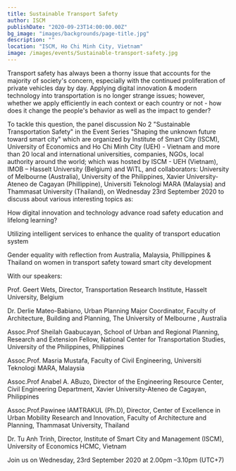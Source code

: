 ```yaml
---
title: Sustainable Transport Safety 
author: ISCM
publishDate: "2020-09-23T14:00:00.00Z"
bg_image: "images/backgrounds/page-title.jpg"
description: ""
location: "ISCM, Ho Chi Minh City, Vietnam"
image: /images/events/Sustainable-transport-safety.jpg
---
```

<!--StartFragment-->

Transport safety has always been a thorny issue that accounts for the majority of society's concern, especially with the continued proliferation of private vehicles day by day. Applying digital innovation & modern technology into transportation is no longer strange issues; however, whether we apply efficiently in each context or each country or not - how does it change the people's behavior as well as the impact to gender?

To tackle this question, the panel discussion No 2 "Sustainable Transportation Safety" in the Event Series "Shaping the unknown future toward smart city" which are organized by Institute of Smart City (ISCM), University of Economics and Ho Chi Minh City (UEH) - Vietnam and more than 20 local and international universities, companies, NGOs, local authority around the world; which was hosted by ISCM - UEH (Vietnam), IMOB – Hasselt University (Belgium) and WiTL, and collaborators: University of Melbourne (Australia), University of the Philippines, Xavier University-Ateneo de Cagayan (Phillippine), Universiti Teknologi MARA (Malaysia) and Thammasat University (Thailand), on Wednesday 23rd September 2020 to discuss about various interesting topics as:

How digital innovation and technology advance road safety education and lifelong learning?

Utilizing intelligent services to enhance the quality of transport education system

Gender equality with reflection from Australia, Malaysia, Phillippines & Thailand on women in transport safety toward smart city development

With our speakers:

Prof. Geert Wets, Director, Transportation Research Institute, Hasselt University, Belgium

Dr. Derlie Mateo-Babiano, Urban Planning Major Coordinator, Faculty of Architecture, Building and Planning, The University of Melbourne , Australia

Assoc.Prof Sheilah Gaabucayan, School of Urban and Regional Planning, Research and Extension Fellow, National Center for Transportation Studies, University of the Philippines, Philippines

Assoc.Prof. Masria Mustafa, Faculty of Civil Engineering, Universiti Teknologi MARA, Malaysia

Assoc.Prof Anabel A. ABuzo, Director of the Engineering Resource Center, Civil Engineering Department, Xavier University-Ateneo de Cagayan, Philippines

Assoc.Prof.Pawinee IAMTRAKUL (Ph.D), Director, Center of Excellence in Urban Mobility Research and Innovation, Faculty of Architecture and Planning, Thammasat University, Thailand

Dr. Tu Anh Trinh, Director, Institute of Smart City and Management (ISCM), University of Economics HCMC, Vietnam

Join us on Wednesday, 23rd September 2020 at 2.00pm –3.10pm (UTC+7)

<!--EndFragment-->
